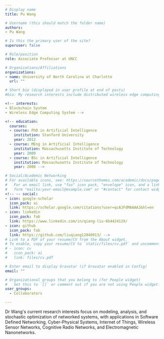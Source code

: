 ```yaml
---
# Display name
title: Pu Wang

# Username (this should match the folder name)
authors:
- Pu Wang

# Is this the primary user of the site?
superuser: false

# Role/position
role: Associate Professor at UNCC

# Organizations/Affiliations
organizations:
- name: University of North Carolina at Charlotte
  url: ""

# Short bio (displayed in user profile at end of posts)
#bio: My research interests include distributed wireless edge computing and blockchain systems.

<!-- interests:
- Blockchain System 
- Wireless Edge Computing System -->

<!-- education:
  courses:
  - course: PhD in Artificial Intelligence
    institution: Stanford University
    year: 2012
  - course: MEng in Artificial Intelligence
    institution: Massachusetts Institute of Technology
    year: 2009
  - course: BSc in Artificial Intelligence
    institution: Massachusetts Institute of Technology
    year: 2008 -->

# Social/Academic Networking
# For available icons, see: https://sourcethemes.com/academic/docs/page-builder/#icons
#   For an email link, use "fas" icon pack, "envelope" icon, and a link in the
#   form "mailto:your-email@example.com" or "#contact" for contact widget.
<!-- -- social:
- icon: google-scholar
  icon_pack: ai
  link: https://scholar.google.com/citations?user=qcAJFdMAAAAJ&hl=en
- icon: linkedin
  icon_pack: fab
  link: https://www.linkedin.com/in/qiang-liu-6b4424129/
- icon: github
  icon_pack: fab
  link: https://github.com/liuqiang12040913/ -->
# Link to a PDF of your resume/CV from the About widget.
# To enable, copy your resume/CV to `static/files/cv.pdf` and uncomment the lines below.
# - icon: cv
#   icon_pack: ai
#   link: files/cv.pdf

# Enter email to display Gravatar (if Gravatar enabled in Config)
email: ""

# Organizational groups that you belong to (for People widget)
#   Set this to `[]` or comment out if you are not using People widget.
user_groups:
  - Collaborators

---
```

Dr Wang's current research interests focus on modeling, analysis, and stochastic optimization of networked systems, with applications in Software Defined Networking, Cyber-Physical Systems, Internet of Things, Wireless Sensor Networks, Cognitive Radio Networks, and Electromagnetic Nanonetworks.

<!-- ### Research Interests

* Computer Vision
* Machine Learning
* Image and Video Processing
 -->

